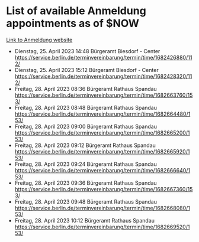 # List of available Anmeldung appointments as of $NOW
[Link to Anmeldung website](https://service.berlin.de/terminvereinbarung/termin/tag.php?termin=1&anliegen[]=120686&dienstleisterlist=122210,122217,327316,122219,327312,122227,327314,122231,327346,122243,327348,122254,122252,329742,122260,329745,122262,329748,122271,327278,122273,327274,122277,327276,330436,122280,327294,122282,327290,122284,327292,122291,327270,122285,327266,122286,327264,122296,327268,150230,329760,122297,327286,122294,327284,122312,329763,122314,329775,122304,327330,122311,327334,122309,327332,317869,122281,327352,122279,329772,122283,122276,327324,122274,327326,122267,329766,122246,327318,122251,327320,122257,327322,122208,327298,122226,327300&herkunft=http%3A%2F%2Fservice.berlin.de%2Fdienstleistung%2F120686%2F)
- Dienstag, 25. April 2023 14:48 Bürgeramt Biesdorf - Center https://service.berlin.de/terminvereinbarung/termin/time/1682426880/112/
- Dienstag, 25. April 2023 15:12 Bürgeramt Biesdorf - Center https://service.berlin.de/terminvereinbarung/termin/time/1682428320/112/
- Freitag, 28. April 2023 08:36 Bürgeramt Rathaus Spandau https://service.berlin.de/terminvereinbarung/termin/time/1682663760/153/
- Freitag, 28. April 2023 08:48 Bürgeramt Rathaus Spandau https://service.berlin.de/terminvereinbarung/termin/time/1682664480/153/
- Freitag, 28. April 2023 09:00 Bürgeramt Rathaus Spandau https://service.berlin.de/terminvereinbarung/termin/time/1682665200/153/
- Freitag, 28. April 2023 09:12 Bürgeramt Rathaus Spandau https://service.berlin.de/terminvereinbarung/termin/time/1682665920/153/
- Freitag, 28. April 2023 09:24 Bürgeramt Rathaus Spandau https://service.berlin.de/terminvereinbarung/termin/time/1682666640/153/
- Freitag, 28. April 2023 09:36 Bürgeramt Rathaus Spandau https://service.berlin.de/terminvereinbarung/termin/time/1682667360/153/
- Freitag, 28. April 2023 09:48 Bürgeramt Rathaus Spandau https://service.berlin.de/terminvereinbarung/termin/time/1682668080/153/
- Freitag, 28. April 2023 10:12 Bürgeramt Rathaus Spandau https://service.berlin.de/terminvereinbarung/termin/time/1682669520/153/

